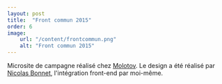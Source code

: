 ```yaml
---
layout: post
title:  "Front commun 2015"
order: 6
image:
    url: "/content/frontcommun.png"
    alt: "Front commun 2015"
---
```


Microsite de campagne réalisé chez [Molotov](http://molotov.ca). Le design a été réalisé par [Nicolas Bonnet](http://www.tostaky.co/nicolas/), l'intégration front-end par moi-même.